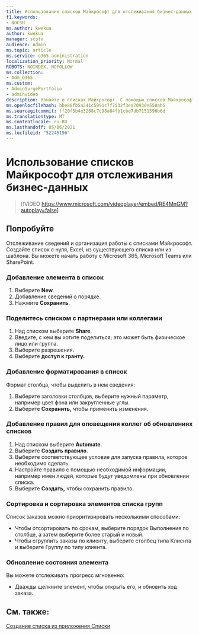 ```yaml
---
title: Использование списков Майкрософт для отслеживания бизнес-данных
f1.keywords:
- NOCSH
ms.author: kwekua
author: kwekua
manager: scotv
audience: Admin
ms.topic: article
ms.service: o365-administration
localization_priority: Normal
ROBOTS: NOINDEX, NOFOLLOW
ms.collection:
- Adm_O365
ms.custom:
- AdminSurgePortfolio
- adminvideo
description: Узнайте о списках Майкрософт. С помощью списков Майкрософт можно отслеживать сведения о клиентах, такие как тип клиента, выполнение заказов и ход выполнения заказа.
ms.openlocfilehash: bbe88fb5a241c5991c7f7532f3ea70930e550ab5
ms.sourcegitcommit: ff20f5b4e3268c7c98a84fb1cbe7db7151596b6d
ms.translationtype: MT
ms.contentlocale: ru-RU
ms.lasthandoff: 05/06/2021
ms.locfileid: "52245196"
---
```

# <a name="use-microsoft-lists-to-track-business-info"></a>Использование списков Майкрософт для отслеживания бизнес-данных

> [!VIDEO https://www.microsoft.com/videoplayer/embed/RE4MnGM?autoplay=false]

## <a name="try-it"></a>Попробуйте

Отслеживание сведений и организация работы с списками Майкрософт. Создайте список с нуля, Excel, из существующего списка или из шаблона. Вы можете начать работу с Microsoft 365, Microsoft Teams или SharePoint.

### <a name="add-an-item-to-the-list"></a>Добавление элемента в список

1. Выберите **New**.
1. Добавление сведений о порядке.
1. Нажмите **Сохранить**.

### <a name="share-the-list-with-partners-or-coworkers"></a>Поделитесь списком с партнерами или коллегами

1. Над списком выберите **Share**.
1. Введите, с кем вы хотите поделиться; это может быть физическое лицо или группа.
1. Выберите разрешения.
1. Выберите **доступ к гранту.**

### <a name="add-formatting-to-your-list"></a>Добавление форматирования в список

Формат столбца, чтобы выделить в нем сведения:

1. Выберите заголовки столбцов, выберите нужный параметр, например цвет фона или закругленные углы.
1. Выберите **Сохранить,** чтобы применить изменения.

### <a name="add-rules-to-alert-coworkers-about-list-updates"></a>Добавление правил для оповещения коллег об обновлениях списков

1. Над списком выберите **Automate**.
1. Выберите **Создать правило**.
1. Выберите соответствующее условие для запуска правила, которое необходимо сделать.
1. Настройте правило с помощью необходимой информации, например имен людей, которые будут уведомлены при обновлении списка.
1. Выберите **Создать,** чтобы сохранить правило.

### <a name="sort-and-group-list-items"></a>Сортировка и сортировка элементов списка групп

Список заказов можно приоритизировать несколькими способами:

- Чтобы отсортировать по срокам, выберите порядок Выполнения по столбце, а затем выберите более старый и новый.
- Чтобы сгруппить заказы по клиенту, выберите столбец типа Клиента и выберите Группу по типу клиента.

### <a name="update-an-items-status"></a>Обновление состояния элемента

Вы можете отслеживать прогресс мгновенно:

- Дважды щелкните элемент, чтобы открыть его, и обновить ход заказа.

## <a name="related-content"></a>См. также:

[Создание списка из приложения Списки](https://support.microsoft.com/office/create-a-list-from-the-lists-app-b5e0b7f8-136f-425f-a108-699586f8e8bd)
